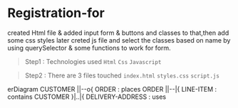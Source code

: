 # Registration-for
created Html file & added input form & buttons and classes to that,then add some css styles later creted js file and select the classes based on name by using querySelector & some functions to work for form. 


>Step1 : Technologies used 
`Html` `Css` `Javascript`

>Step2 : There are 3 files touched
`index.html` `styles.css` `script.js`

erDiagram
    CUSTOMER ||--o{ ORDER : places
    ORDER ||--|{ LINE-ITEM : contains
    CUSTOMER }|..|{ DELIVERY-ADDRESS : uses
